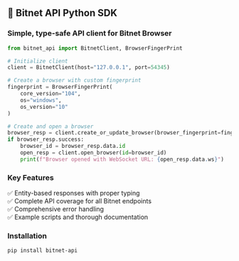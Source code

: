 ## 🚀 Bitnet API Python SDK

### Simple, type-safe API client for Bitnet Browser

```python
from bitnet_api import BitnetClient, BrowserFingerPrint

# Initialize client
client = BitnetClient(host="127.0.0.1", port=54345)

# Create a browser with custom fingerprint
fingerprint = BrowserFingerPrint(
    core_version="104",
    os="windows",
    os_version="10"
)

# Create and open a browser
browser_resp = client.create_or_update_browser(browser_fingerprint=fingerprint)
if browser_resp.success:
    browser_id = browser_resp.data.id
    open_resp = client.open_browser(id=browser_id)
    print(f"Browser opened with WebSocket URL: {open_resp.data.ws}")
```

### Key Features

✅ Entity-based responses with proper typing  
✅ Complete API coverage for all Bitnet endpoints  
✅ Comprehensive error handling  
✅ Example scripts and thorough documentation

### Installation

```bash
pip install bitnet-api
``` 